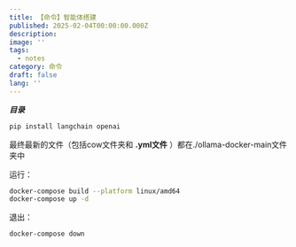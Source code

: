 ```yaml
---
title: 【命令】智能体搭建
published: 2025-02-04T00:00:00.000Z
description: 
image: ''
tags:
  - notes
category: 命令
draft: false 
lang: ''
---
```

***目录***

<!-- toc -->

```zsh
pip install langchain openai
```

最终最新的文件（包括cow文件夹和 **.yml文件** ）都在./ollama-docker-main文件夹中

运行：
```zsh
docker-compose build --platform linux/amd64
docker-compose up -d
```
退出：
```zsh
docker-compose down
```